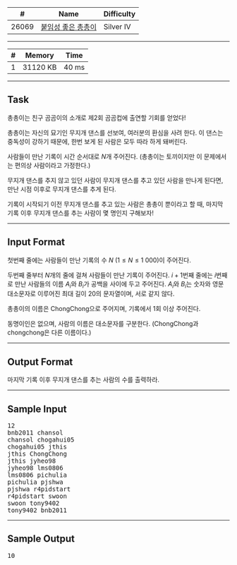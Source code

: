 | #     | Name                                                        | Difficulty |
| ----- | ----------------------------------------------------------- | ---------- |
| 26069 | [붙임성 좋은 총총이](https://www.acmicpc.net/problem/26069) | Silver IV  |

---

| #   | Memory   | Time  |
| --- | -------- | ----- |
| 1   | 31120 KB | 40 ms |


---

## Task
총총이는 친구 곰곰이의 소개로 제2회 곰곰컵에 출연할 기회를 얻었다!

총총이는 자신의 묘기인 무지개 댄스를 선보여, 여러분의 환심을 사려 한다. 이 댄스는 중독성이 강하기 때문에, 한번 보게 된 사람은 모두 따라 하게 돼버린다.

사람들이 만난 기록이 시간 순서대로 
$N$개 주어진다. (총총이는 토끼이지만 이 문제에서는 편의상 사람이라고 가정한다.)

무지개 댄스를 추지 않고 있던 사람이 무지개 댄스를 추고 있던 사람을 만나게 된다면, 만난 시점 이후로 무지개 댄스를 추게 된다.

기록이 시작되기 이전 무지개 댄스를 추고 있는 사람은 총총이 뿐이라고 할 때, 마지막 기록 이후 무지개 댄스를 추는 사람이 몇 명인지 구해보자!

---

## Input Format
첫번째 줄에는 사람들이 만난 기록의 수 
$N\ (1 \le N \le 1\ 000)$이 주어진다.

두번째 줄부터 
$N$개의 줄에 걸쳐 사람들이 만난 기록이 주어진다. 
$i + 1$번째 줄에는 
$i$번째로 만난 사람들의 이름 
$A_i$와 
$B_i$가 공백을 사이에 두고 주어진다. 
$A_i$와 
$B_i$는 숫자와 영문 대소문자로 이루어진 최대 길이 
$20$의 문자열이며, 서로 같지 않다.

총총이의 이름은 ChongChong으로 주어지며, 기록에서 1회 이상 주어진다.

동명이인은 없으며, 사람의 이름은 대소문자를 구분한다. (ChongChong과 chongchong은 다른 이름이다.)

---

## Output Format
마지막 기록 이후 무지개 댄스를 추는 사람의 수를 출력하라.

---

## Sample Input

<pre>
12
bnb2011 chansol
chansol chogahui05
chogahui05 jthis
jthis ChongChong
jthis jyheo98
jyheo98 lms0806
lms0806 pichulia
pichulia pjshwa
pjshwa r4pidstart
r4pidstart swoon
swoon tony9402
tony9402 bnb2011
</pre>

---

## Sample Output

<pre>
10
</pre>
